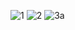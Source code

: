 ![1](https://user-images.githubusercontent.com/105069006/171196328-015d33c1-4f77-4d14-9d71-efa432991b7a.png)
![2](https://user-images.githubusercontent.com/105069006/171196367-073ed372-feaf-4566-82bd-d4589b4fd39d.png)
![3a](https://user-images.githubusercontent.com/105069006/171196407-a4a38b96-6386-4947-91c3-b36304d081a2.png)
